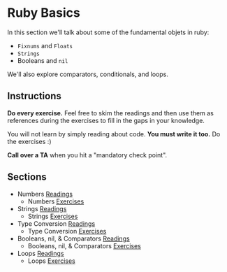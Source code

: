 # Ruby Basics

In this section we'll talk about some of the fundamental objets in ruby:
  * `Fixnums` and `Floats`
  * `Strings`
  * Booleans and `nil`

We'll also explore comparators, conditionals, and loops.

## Instructions

**Do every exercise.**  Feel free to skim the readings and then use them as references during the exercises to fill in the gaps in your knowledge.

You will not learn by simply reading about code. **You must write it too.** Do the exercises :)

**Call over a TA** when you hit a "mandatory check point".

## Sections

* Numbers [Readings](./numbers_readings.md)
  * Numbers [Exercises](./numbers_exercises.md)
* Strings [Readings](./strings_readings.md)
  * Strings [Exercises](./strings_exercises.md)
* Type Conversion [Readings](./type_conversion_readings.md)
  * Type Conversion [Exercises](./type_conversion_exercises.md)
* Booleans, nil, & Comparators [Readings](./booleans_and_comparators_readings.md)
  * Booleans, nil, & Comparators [Exercises](./booleans_and_comparators_exercises.md)
* Loops [Readings](./loops_readings.md)
  * Loops [Exercises](./loops_exercises.md)
